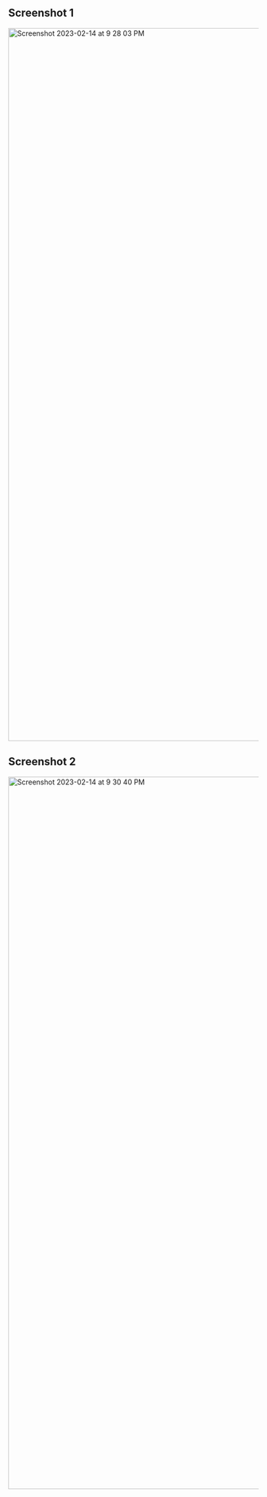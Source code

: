 ## Screenshot 1
<img width="1434" alt="Screenshot 2023-02-14 at 9 28 03 PM" src="https://user-images.githubusercontent.com/79329912/218913571-e762d924-598d-4255-8bd4-c9c0fbdef43c.png">

## Screenshot 2
<img width="1433" alt="Screenshot 2023-02-14 at 9 30 40 PM" src="https://user-images.githubusercontent.com/79329912/218913633-272056c1-2438-4e8d-8169-1e71b1625eed.png">
